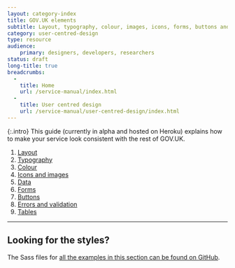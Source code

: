 ```yaml
---
layout: category-index
title: GOV.UK elements
subtitle: Layout, typography, colour, images, icons, forms, buttons and data
category: user-centred-design
type: resource
audience:
    primary: designers, developers, researchers
status: draft
long-title: true
breadcrumbs:
  -
    title: Home
    url: /service-manual/index.html
  -
    title: User centred design
    url: /service-manual/user-centred-design/index.html
---
```


{:.intro}
This guide (currently in alpha and hosted on Heroku) explains how to make your service look consistent with the rest of GOV.UK.

<ol>
  <li><a href="http://govuk-elements.herokuapp.com/#guide-layout">Layout</a></li>
  <li><a href="http://govuk-elements.herokuapp.com/#guide-typography">Typography</a></li>
  <li><a href="http://govuk-elements.herokuapp.com/#guide-colour">Colour</a></li>
  <li><a href="http://govuk-elements.herokuapp.com/#guide-icons-images">Icons and images</a></li>
  <li><a href="http://govuk-elements.herokuapp.com/#guide-data">Data</a></li>
  <li><a href="http://govuk-elements.herokuapp.com/#guide-forms">Forms</a></li>
  <li><a href="http://govuk-elements.herokuapp.com/#guide-buttons">Buttons</a></li>
  <li><a href="http://govuk-elements.herokuapp.com/#guide-errors">Errors and validation</a></li>
  <li><a href="http://govuk-elements.herokuapp.com/#guide-tables">Tables</a></li>
</ol>

---

<h2 class="heading-24">Looking for the styles?</h2>

<p>
   The Sass files for <a href="https://github.com/alphagov/govuk_elements/tree/master/public/sass">all the examples in this section can be found on GitHub</a>.
</p>
